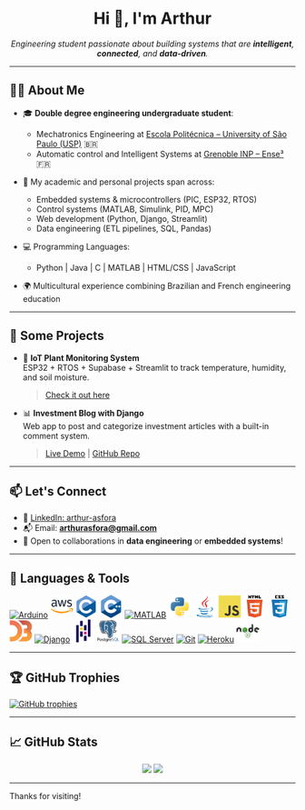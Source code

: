 <h1 align="center">Hi 👋, I'm Arthur</h1>

<p align="center">
  <em>Engineering student passionate about building systems that are <strong>intelligent</strong>, <strong>connected</strong>, and <strong>data-driven</strong>.</em>
</p>

---

## 🧑‍🎓 About Me

- 🎓 **Double degree engineering undergraduate student**:
  - Mechatronics Engineering at [Escola Politécnica – University of São Paulo (USP)](https://www.poli.usp.br) 🇧🇷  
  - Automatic control and Intelligent Systems at [Grenoble INP – Ense³](https://ense3.grenoble-inp.fr/) 🇫🇷

- 🔧 My academic and personal projects span across:
  - Embedded systems & microcontrollers (PIC, ESP32, RTOS)
  - Control systems (MATLAB, Simulink, PID, MPC)
  - Web development (Python, Django, Streamlit)
  - Data engineering (ETL pipelines, SQL, Pandas)

- 💻 Programming Languages:
  - Python | Java | C | MATLAB | HTML/CSS | JavaScript

- 🌍 Multicultural experience combining Brazilian and French engineering education

---

## 🔭 Some Projects

- 🌿 **IoT Plant Monitoring System**  
  ESP32 + RTOS + Supabase + Streamlit to track temperature, humidity, and soil moisture.  
  > [Check it out here](https://github.com/asforaarthur/pmr3402_projeto_planta)

- 📊 **Investment Blog with Django**  
  Web app to post and categorize investment articles with a built-in comment system.  
  > [Live Demo](https://investmentsite.onrender.com) | [GitHub Repo](https://github.com/asforaarthur/investmentsite)

---

## 📫 Let's Connect

- 💼 [LinkedIn: arthur-asfora](https://www.linkedin.com/in/arthur-asfora)  
- 📬 Email: **arthurasfora@gmail.com**  
- 🤝 Open to collaborations in **data engineering** or **embedded systems**!

---

## 🧰 Languages & Tools

<p align="left">
  <a href="https://www.arduino.cc/" target="_blank"><img src="https://cdn.worldvectorlogo.com/logos/arduino-1.svg" alt="Arduino" width="40" height="40"/></a>
  <a href="https://aws.amazon.com" target="_blank"><img src="https://raw.githubusercontent.com/devicons/devicon/master/icons/amazonwebservices/amazonwebservices-original-wordmark.svg" alt="AWS" width="40" height="40"/></a>
  <a href="https://www.cprogramming.com/" target="_blank"><img src="https://raw.githubusercontent.com/devicons/devicon/master/icons/c/c-original.svg" alt="C" width="40" height="40"/></a>
  <a href="https://www.w3schools.com/cpp/" target="_blank"><img src="https://raw.githubusercontent.com/devicons/devicon/master/icons/cplusplus/cplusplus-original.svg" alt="C++" width="40" height="40"/></a>
  <a href="https://www.mathworks.com/" target="_blank"><img src="https://upload.wikimedia.org/wikipedia/commons/2/21/Matlab_Logo.png" alt="MATLAB" width="40" height="40"/></a>
  <a href="https://www.python.org" target="_blank"><img src="https://raw.githubusercontent.com/devicons/devicon/master/icons/python/python-original.svg" alt="Python" width="40" height="40"/></a>
  <a href="https://www.java.com" target="_blank"><img src="https://raw.githubusercontent.com/devicons/devicon/master/icons/java/java-original.svg" alt="Java" width="40" height="40"/></a>
  <a href="https://developer.mozilla.org/en-US/docs/Web/JavaScript" target="_blank"><img src="https://raw.githubusercontent.com/devicons/devicon/master/icons/javascript/javascript-original.svg" alt="JavaScript" width="40" height="40"/></a>
  <a href="https://www.w3schools.com/html/" target="_blank"><img src="https://raw.githubusercontent.com/devicons/devicon/master/icons/html5/html5-original-wordmark.svg" alt="HTML5" width="40" height="40"/></a>
  <a href="https://www.w3schools.com/css/" target="_blank"><img src="https://raw.githubusercontent.com/devicons/devicon/master/icons/css3/css3-original-wordmark.svg" alt="CSS3" width="40" height="40"/></a>
  <a href="https://d3js.org/" target="_blank"><img src="https://raw.githubusercontent.com/devicons/devicon/master/icons/d3js/d3js-original.svg" alt="D3.js" width="40" height="40"/></a>
  <a href="https://www.djangoproject.com/" target="_blank"><img src="https://cdn.worldvectorlogo.com/logos/django.svg" alt="Django" width="40" height="40"/></a>
  <a href="https://pandas.pydata.org/" target="_blank"><img src="https://raw.githubusercontent.com/devicons/devicon/master/icons/pandas/pandas-original.svg" alt="Pandas" width="40" height="40"/></a>
  <a href="https://www.postgresql.org/" target="_blank"><img src="https://raw.githubusercontent.com/devicons/devicon/master/icons/postgresql/postgresql-original-wordmark.svg" alt="PostgreSQL" width="40" height="40"/></a>
  <a href="https://www.microsoft.com/en-us/sql-server" target="_blank"><img src="https://www.svgrepo.com/show/303229/microsoft-sql-server-logo.svg" alt="SQL Server" width="40" height="40"/></a>
  <a href="https://git-scm.com/" target="_blank"><img src="https://www.vectorlogo.zone/logos/git-scm/git-scm-icon.svg" alt="Git" width="40" height="40"/></a>
  <a href="https://heroku.com" target="_blank"><img src="https://www.vectorlogo.zone/logos/heroku/heroku-icon.svg" alt="Heroku" width="40" height="40"/></a>
  <a href="https://nodejs.org" target="_blank"><img src="https://raw.githubusercontent.com/devicons/devicon/master/icons/nodejs/nodejs-original-wordmark.svg" alt="Node.js" width="40" height="40"/></a>
</p>

---

## 🏆 GitHub Trophies

<p align="left">
  <a href="https://github.com/ryo-ma/github-profile-trophy"><img src="https://github-profile-trophy.vercel.app/?username=asforaarthur&theme=onestar" alt="GitHub trophies"/></a>
</p>

---

## 📈 GitHub Stats

<p align="center">
  <img height="170em" src="https://github-readme-stats.vercel.app/api?username=asforaarthur&show_icons=true&theme=github_dark&hide_title=true"/>
  <img height="170em" src="https://github-readme-stats.vercel.app/api/top-langs/?username=asforaarthur&layout=compact&theme=github_dark"/>
</p>

---

Thanks for visiting!
